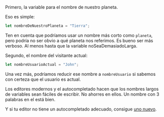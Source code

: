Primero, la variable para el nombre de nuestro planeta.

Eso es simple:

```js
let nombreDeNuestroPlaneta = "Tierra";
```

Ten en cuenta que podríamos usar un nombre más corto como `planeta`, pero podría no ser obvio a qué planeta nos referimos. Es bueno ser más verboso. Al menos hasta que la variable noSeaDemasiadoLarga.

Segundo, el nombre del visitante actual:

```js
let nombreUsuarioActual = "John";
```

Una vez más, podríamos reducir ese nombre a `nombreUsuario` si sabemos con certeza que el usuario es actual.

Los editores modernos y el autocompletado hacen que los nombres largos de variables sean fáciles de escribir. No ahorres en ellos. Un nombre con 3 palabras en el está bien.

Y si tu editor no tiene un autocompletado adecuado, consigue [uno nuevo](/editores-de-codigo).
